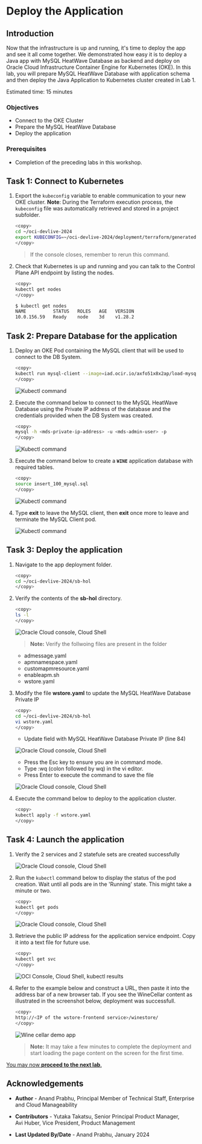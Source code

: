 # Deploy the Application

## Introduction

Now that the infrastructure is up and running, it's time to deploy the app and see it all come together. We demonstrated how easy it is to deploy a Java app with MySQL HeatWave Database as backend and deploy on Oracle Cloud Infrastructure Container Engine for Kubernetes (OKE). In this lab, you will prepare MySQL HeatWave Database with application schema and then deploy the Java Application to Kubernetes cluster created in Lab 1.

Estimated time: 15 minutes

### Objectives

* Connect to the OKE Cluster
* Prepare the MySQL HeatWave Database
* Deploy the application

### Prerequisites

* Completion of the preceding labs in this workshop.

## Task 1: Connect to Kubernetes

1. Export the `kubeconfig` variable to enable communication to your new OKE cluster. **Note**: During the Terraform execution process, the `kubeconfig` file was automatically retrieved and stored in a project subfolder. 

      ```bash
      <copy>
      cd ~/oci-devlive-2024
      export KUBECONFIG=~/oci-devlive-2024/deployment/terraform/generated/kubeconfig
      </copy>
      ```

      > If the console closes, remember to rerun this command.
   
2. Check that Kubernetes is up and running and you can talk to the Control Plane API endpoint by listing the nodes.

      ```bash
      <copy>
      kubectl get nodes
      </copy>
      ```

      ```bash
      $ kubectl get nodes
      NAME          STATUS   ROLES   AGE   VERSION
      10.0.156.59   Ready    node    3d    v1.28.2
      ```

## Task 2: Prepare Database for the application

1. Deploy an OKE Pod containing the MySQL client that will be used to connect to the DB System.

      ```bash
      <copy>
      kubectl run mysql-client --image=iad.ocir.io/axfo51x8x2ap/load-mysql-data:latest -it --rm --restart=Never -- /bin/bash
      </copy>
      ```

      ![Kubectl command](images/2-2-1-buildapp.png " ")

2. Execute the command below to connect to the MySQL HeatWave Database using the Private IP address of the database and the credentials provided when the DB System was created.

      ```bash
      <copy>
      mysql -h <mds-private-ip-address> -u <mds-admin-user> -p
      </copy>
      ```

      ![Kubectl command](images/2-2-2-buildapp.png " ")

3. Execute the command below to create a **`WINE`** application database with required tables.

      ```bash
      <copy>
      source insert_100_mysql.sql
      </copy>
      ```

      ![Kubectl command](images/2-2-3-buildapp.png " ")

4. Type **exit** to leave the MySQL client, then **exit** once more to leave and terminate the MySQL Client pod.

      ![Kubectl command](images/2-2-4-buildapp.png " ")


## Task 3: Deploy the application

1. Navigate to the app deployment folder.

      ```bash
      <copy>
      cd ~/oci-devlive-2024/sb-hol
      </copy>
      ```

2. Verify the contents of the **sb-hol** directory.

      ```bash
      <copy>
      ls -l
      </copy>
      ```

      ![Oracle Cloud console, Cloud Shell](images/2-3-1-buildapp.png " ")

      >**Note:** Verify the follwoing files are present in the folder
      * admessage.yaml
      * apmnamespace.yaml
      * customapmresource.yaml
      * enableapm.sh
      * wstore.yaml

3. Modify the file **wstore.yaml** to update the MySQL HeatWave Database Private IP

      ```bash
      <copy>
      cd ~/oci-devlive-2024/sb-hol
      vi wstore.yaml
      </copy>
      ```

    - Update field **<mds-private-ip-address>** with MySQL HeatWave Database Private IP (line 84) 

    ![Oracle Cloud console, Cloud Shell](images/2-3-2-buildapp.png " ")

    - Press the Esc key to ensure you are in command mode.
    - Type :wq (colon followed by wq) in the vi editor.
    - Press Enter to execute the command to save the file 

    ![Oracle Cloud console, Cloud Shell](images/2-3-3-buildapp.png " ")

4. Execute the command below to deploy to the application cluster.

      ```bash
      <copy>
      kubectl apply -f wstore.yaml
      </copy>
      ```

## Task 4: Launch the application

1. Verify the 2 services and 2 statefule sets are created successfully

      ![Oracle Cloud console, Cloud Shell](images/2-4-1-0-buildapp.png " ")

2. Run the `kubectl` command below to display the status of the pod creation. Wait until all pods are in the 'Running' state. This might take a minute or two.

      ```bash
      <copy>
      kubectl get pods
      </copy>
      ```

      ![Oracle Cloud console, Cloud Shell](images/2-4-1-1-buildapp.png " ")

3. Retrieve the public IP address for the application service endpoint. Copy it into a text file for future use.

      ```bash
      <copy>
      kubectl get svc
      </copy>
      ```

      ![OCI Console, Cloud Shell, kubectl results](images/2-4-2-buildapp.png " ")

4. Refer to the example below and construct a URL, then paste it into the address bar of a new browser tab. If you see the WineCellar content as illustrated in the screenshot below, deployment was successfull.

      ```bash
      <copy>
      http://<IP of the wstore-frontend service>/winestore/
      </copy>
      ```

      ![Wine cellar demo app](images/2-4-3-buildapp.png " ")

      >**Note:** It may take a few minutes to complete the deployment and start loading the page content on the screen for the first time.

[You may now **proceed to the next lab**.](#next)

## Acknowledgements

* **Author** - Anand Prabhu, Principal Member of Technical Staff, Enterprise and Cloud Manageability
- **Contributors** -
Yutaka Takatsu, Senior Principal Product Manager,  
Avi Huber, Vice President, Product Management
* **Last Updated By/Date** - Anand Prabhu, January 2024